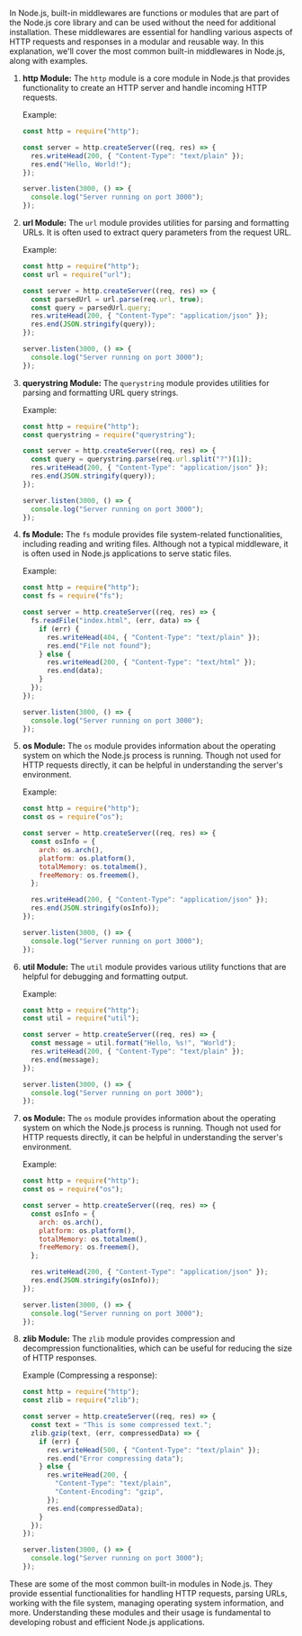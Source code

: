 In Node.js, built-in middlewares are functions or modules that are part of the Node.js core library and can be used without the need for additional installation. These middlewares are essential for handling various aspects of HTTP requests and responses in a modular and reusable way. In this explanation, we'll cover the most common built-in middlewares in Node.js, along with examples.

1. **http Module:**
   The `http` module is a core module in Node.js that provides functionality to create an HTTP server and handle incoming HTTP requests.

   Example:

   ```javascript
   const http = require("http");

   const server = http.createServer((req, res) => {
     res.writeHead(200, { "Content-Type": "text/plain" });
     res.end("Hello, World!");
   });

   server.listen(3000, () => {
     console.log("Server running on port 3000");
   });
   ```

2. **url Module:**
   The `url` module provides utilities for parsing and formatting URLs. It is often used to extract query parameters from the request URL.

   Example:

   ```javascript
   const http = require("http");
   const url = require("url");

   const server = http.createServer((req, res) => {
     const parsedUrl = url.parse(req.url, true);
     const query = parsedUrl.query;
     res.writeHead(200, { "Content-Type": "application/json" });
     res.end(JSON.stringify(query));
   });

   server.listen(3000, () => {
     console.log("Server running on port 3000");
   });
   ```

3. **querystring Module:**
   The `querystring` module provides utilities for parsing and formatting URL query strings.

   Example:

   ```javascript
   const http = require("http");
   const querystring = require("querystring");

   const server = http.createServer((req, res) => {
     const query = querystring.parse(req.url.split("?")[1]);
     res.writeHead(200, { "Content-Type": "application/json" });
     res.end(JSON.stringify(query));
   });

   server.listen(3000, () => {
     console.log("Server running on port 3000");
   });
   ```

4. **fs Module:**
   The `fs` module provides file system-related functionalities, including reading and writing files. Although not a typical middleware, it is often used in Node.js applications to serve static files.

   Example:

   ```javascript
   const http = require("http");
   const fs = require("fs");

   const server = http.createServer((req, res) => {
     fs.readFile("index.html", (err, data) => {
       if (err) {
         res.writeHead(404, { "Content-Type": "text/plain" });
         res.end("File not found");
       } else {
         res.writeHead(200, { "Content-Type": "text/html" });
         res.end(data);
       }
     });
   });

   server.listen(3000, () => {
     console.log("Server running on port 3000");
   });
   ```

5. **os Module:**
   The `os` module provides information about the operating system on which the Node.js process is running. Though not used for HTTP requests directly, it can be helpful in understanding the server's environment.

   Example:

   ```javascript
   const http = require("http");
   const os = require("os");

   const server = http.createServer((req, res) => {
     const osInfo = {
       arch: os.arch(),
       platform: os.platform(),
       totalMemory: os.totalmem(),
       freeMemory: os.freemem(),
     };

     res.writeHead(200, { "Content-Type": "application/json" });
     res.end(JSON.stringify(osInfo));
   });

   server.listen(3000, () => {
     console.log("Server running on port 3000");
   });
   ```

6. **util Module:**
   The `util` module provides various utility functions that are helpful for debugging and formatting output.

   Example:

   ```javascript
   const http = require("http");
   const util = require("util");

   const server = http.createServer((req, res) => {
     const message = util.format("Hello, %s!", "World");
     res.writeHead(200, { "Content-Type": "text/plain" });
     res.end(message);
   });

   server.listen(3000, () => {
     console.log("Server running on port 3000");
   });
   ```

7. **os Module:**
   The `os` module provides information about the operating system on which the Node.js process is running. Though not used for HTTP requests directly, it can be helpful in understanding the server's environment.

   Example:

   ```javascript
   const http = require("http");
   const os = require("os");

   const server = http.createServer((req, res) => {
     const osInfo = {
       arch: os.arch(),
       platform: os.platform(),
       totalMemory: os.totalmem(),
       freeMemory: os.freemem(),
     };

     res.writeHead(200, { "Content-Type": "application/json" });
     res.end(JSON.stringify(osInfo));
   });

   server.listen(3000, () => {
     console.log("Server running on port 3000");
   });
   ```

8. **zlib Module:**
   The `zlib` module provides compression and decompression functionalities, which can be useful for reducing the size of HTTP responses.

   Example (Compressing a response):

   ```javascript
   const http = require("http");
   const zlib = require("zlib");

   const server = http.createServer((req, res) => {
     const text = "This is some compressed text.";
     zlib.gzip(text, (err, compressedData) => {
       if (err) {
         res.writeHead(500, { "Content-Type": "text/plain" });
         res.end("Error compressing data");
       } else {
         res.writeHead(200, {
           "Content-Type": "text/plain",
           "Content-Encoding": "gzip",
         });
         res.end(compressedData);
       }
     });
   });

   server.listen(3000, () => {
     console.log("Server running on port 3000");
   });
   ```

These are some of the most common built-in modules in Node.js. They provide essential functionalities for handling HTTP requests, parsing URLs, working with the file system, managing operating system information, and more. Understanding these modules and their usage is fundamental to developing robust and efficient Node.js applications.
